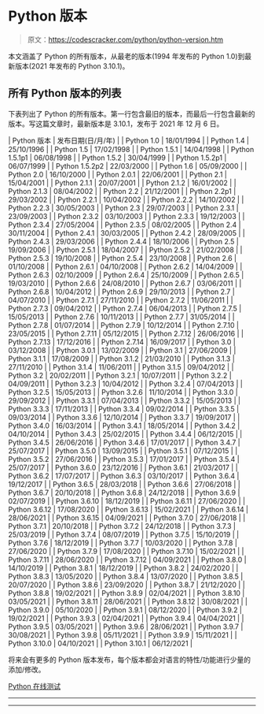 # Python 版本

> 原文：<https://codescracker.com/python/python-version.htm>

本文涵盖了 Python 的所有版本，从最老的版本(1994 年发布的 Python 1.0)到最新版本(2021 年发布的 Python 3.10.1)。

## 所有 Python 版本的列表

下表列出了 Python 的所有版本。第一行包含最旧的版本，而最后一行包含最新的版本。写这篇文章时，最新版本是 3.10.1，发布于 2021 年 12 月 6 日。

| Python 版本 | 发布日期(日/月/年) |
| Python 1.0 | 18/01/1994 |
| Python 1.4 | 25/10/1996 |
| Python 1.5 | 17/02/1998 |
| Python 1.5.1 | 14/04/1998 |
| Python 1.5.1p1 | 06/08/1998 |
| Python 1.5.2 | 30/04/1999 |
| Python 1.5.2p1 | 06/07/1999 |
| Python 1.5.2p2 | 22/03/2000 |
| Python 1.6 | 05/09/2000 |
| Python 2.0 | 16/10/2000 |
| Python 2.0.1 | 22/06/2001 |
| Python 2.1 | 15/04/2001 |
| Python 2.1.1 | 20/07/2001 |
| Python 2.1.2 | 16/01/2002 |
| Python 2.1.3 | 08/04/2002 |
| Python 2.2 | 21/12/2001 |
| Python 2.2p1 | 29/03/2002 |
| Python 2.2.1 | 10/04/2002 |
| Python 2.2.2 | 14/10/2002 |
| Python 2.2.3 | 30/05/2003 |
| Python 2.3 | 29/07/2003 |
| Python 2.3.1 | 23/09/2003 |
| Python 2.3.2 | 03/10/2003 |
| Python 2.3.3 | 19/12/2003 |
| Python 2.3.4 | 27/05/2004 |
| Python 2.3.5 | 08/02/2005 |
| Python 2.4 | 30/11/2004 |
| Python 2.4.1 | 30/03/2005 |
| Python 2.4.2 | 28/09/2005 |
| Python 2.4.3 | 29/03/2006 |
| Python 2.4.4 | 18/10/2006 |
| Python 2.5 | 19/09/2006 |
| Python 2.5.1 | 18/04/2007 |
| Python 2.5.2 | 21/02/2008 |
| Python 2.5.3 | 19/10/2008 |
| Python 2.5.4 | 23/10/2008 |
| Python 2.6 | 01/10/2008 |
| Python 2.6.1 | 04/10/2008 |
| Python 2.6.2 | 14/04/2009 |
| Python 2.6.3 | 02/10/2009 |
| Python 2.6.4 | 25/10/2009 |
| Python 2.6.5 | 19/03/2010 |
| Python 2.6.6 | 24/08/2010 |
| Python 2.6.7 | 03/06/2011 |
| Python 2.6.8 | 10/04/2012 |
| Python 2.6.9 | 29/10/2013 |
| Python 2.7 | 04/07/2010 |
| Python 2.7.1 | 27/11/2010 |
| Python 2.7.2 | 11/06/2011 |
| Python 2.7.3 | 09/04/2012 |
| Python 2.7.4 | 06/04/2013 |
| Python 2.7.5 | 15/05/2013 |
| Python 2.7.6 | 10/11/2013 |
| Python 2.7.7 | 31/05/2014 |
| Python 2.7.8 | 01/07/2014 |
| Python 2.7.9 | 10/12/2014 |
| Python 2.7.10 | 23/05/2015 |
| Python 2.7.11 | 05/12/2015 |
| Python 2.7.12 | 26/06/2016 |
| Python 2.7.13 | 17/12/2016 |
| Python 2.7.14 | 16/09/2017 |
| Python 3.0 | 03/12/2008 |
| Python 3.0.1 | 13/02/2009 |
| Python 3.1 | 27/06/2009 |
| Python 3.1.1 | 17/08/2009 |
| Python 3.1.2 | 21/03/2010 |
| Python 3.1.3 | 27/11/2010 |
| Python 3.1.4 | 11/06/2011 |
| Python 3.1.5 | 09/04/2012 |
| Python 3.2 | 20/02/2011 |
| Python 3.2.1 | 10/07/2011 |
| Python 3.2.2 | 04/09/2011 |
| Python 3.2.3 | 10/04/2012 |
| Python 3.2.4 | 07/04/2013 |
| Python 3.2.5 | 15/05/2013 |
| Python 3.2.6 | 11/10/2014 |
| Python 3.3.0 | 29/09/2012 |
| Python 3.3.1 | 07/04/2013 |
| Python 3.3.2 | 15/05/2013 |
| Python 3.3.3 | 17/11/2013 |
| Python 3.3.4 | 09/02/2014 |
| Python 3.3.5 | 09/03/2014 |
| Python 3.3.6 | 12/10/2014 |
| Python 3.3.7 | 19/09/2017 |
| Python 3.4.0 | 16/03/2014 |
| Python 3.4.1 | 18/05/2014 |
| Python 3.4.2 | 04/10/2014 |
| Python 3.4.3 | 25/02/2015 |
| Python 3.4.4 | 06/12/2015 |
| Python 3.4.5 | 26/06/2016 |
| Python 3.4.6 | 17/01/2017 |
| Python 3.4.7 | 25/07/2017 |
| Python 3.5.0 | 13/09/2015 |
| Python 3.5.1 | 07/12/2015 |
| Python 3.5.2 | 27/06/2016 |
| Python 3.5.3 | 17/01/2017 |
| Python 3.5.4 | 25/07/2017 |
| Python 3.6.0 | 23/12/2016 |
| Python 3.6.1 | 21/03/2017 |
| Python 3.6.2 | 17/07/2017 |
| Python 3.6.3 | 03/10/2017 |
| Python 3.6.4 | 19/12/2017 |
| Python 3.6.5 | 28/03/2018 |
| Python 3.6.6 | 27/06/2018 |
| Python 3.6.7 | 20/10/2018 |
| Python 3.6.8 | 24/12/2018 |
| Python 3.6.9 | 02/07/2019 |
| Python 3.6.10 | 18/12/2019 |
| Python 3.6.11 | 27/06/2020 |
| Python 3.6.12 | 17/08/2020 |
| Python 3.6.13 | 15/02/2021 |
| Python 3.6.14 | 28/06/2021 |
| Python 3.6.15 | 04/09/2021 |
| Python 3.7.0 | 27/06/2018 |
| Python 3.7.1 | 20/10/2018 |
| Python 3.7.2 | 24/12/2018 |
| Python 3.7.3 | 25/03/2019 |
| Python 3.7.4 | 08/07/2019 |
| Python 3.7.5 | 15/10/2019 |
| Python 3.7.6 | 18/12/2019 |
| Python 3.7.7 | 10/03/2020 |
| Python 3.7.8 | 27/06/2020 |
| Python 3.7.9 | 17/08/2020 |
| Python 3.7.10 | 15/02/2021 |
| Python 3.7.11 | 28/06/2020 |
| Python 3.7.12 | 04/09/2021 |
| Python 3.8.0 | 14/10/2019 |
| Python 3.8.1 | 18/12/2019 |
| Python 3.8.2 | 24/02/2020 |
| Python 3.8.3 | 13/05/2020 |
| Python 3.8.4 | 13/07/2020 |
| Python 3.8.5 | 20/07/2020 |
| Python 3.8.6 | 23/09/2020 |
| Python 3.8.7 | 21/12/2020 |
| Python 3.8.8 | 19/02/2021 |
| Python 3.8.9 | 02/04/2021 |
| Python 3.8.10 | 03/05/2021 |
| Python 3.8.11 | 28/06/2021 |
| Python 3.8.12 | 30/08/2021 |
| Python 3.9.0 | 05/10/2020 |
| Python 3.9.1 | 08/12/2020 |
| Python 3.9.2 | 19/02/2021 |
| Python 3.9.3 | 02/04/2021 |
| Python 3.9.4 | 04/04/2021 |
| Python 3.9.5 | 03/05/2021 |
| Python 3.9.6 | 28/06/2021 |
| Python 3.9.7 | 30/08/2021 |
| Python 3.9.8 | 05/11/2021 |
| Python 3.9.9 | 15/11/2021 |
| Python 3.10.0 | 04/10/2021 |
| Python 3.10.1 | 06/12/2021 |

将来会有更多的 Python 版本发布，每个版本都会对语言的特性/功能进行少量的添加/修改。

[Python 在线测试](/exam/showtest.php?subid=10)

* * *

* * *